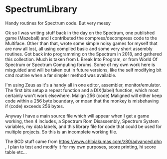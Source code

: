 # SpectrumLibrary
Handy routines for Spectrum code. But very messy

Ok so I was writing stuff back in the day on the Spectrum, one published game (Mazeball) and I contributed the compress/decompress code to the Multiface. Other than that, wrote some simple noisy games for myself that are now all lost, all using compiled basic and some very short assembly routines. Got back into programming on the Spectrum in 2018, and gathered this collection. Much is taken from L Break Into Program, or from World Of Spectrum or Spectrum Computing forums. Some of my own work here is misguided and will be taken out in future versions, like the self modifying bit cmd routine when a far simpler method was available.

I'm using Zeus as it's a handy all in one editor, assembler, monitor/emulator. The first bits setup a repeat function and a DIX(label) function, which most certainly won't work elsewhere. Malign 256 (code) Maligned will either keep code within a 256 byte boundary, or moan that the monkey is misbehaving if (code) exceeds 256 bytes.

Anyway I have a main source file which will appear when I get a game working, then 4 includes, a Spectrum Rom Disassembly, Spectrum System variables, my data labels, and this library file for code that could be used for multiple projects. So this is an incomplete working file. 

The BCD stuff came from https://www.chibiakumas.com/z80/advanced.php , I plan to test and modify it for my own purposes, score printing, hi score table etc... 
